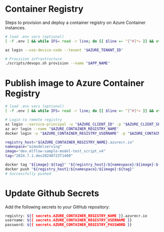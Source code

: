 # Container Registry

Steps to provision and deploy a container registry on Azure Container instances.

```bash
# load .env vars (optional)
[ -f .env ] && while IFS= read -r line; do [[ $line =~ ^[^#]*= ]] && eval "export $line"; done < .env

az login --use-device-code --tenant "$AZURE_TENANT_ID"

# Provision infrastructure
./scripts/devops.sh provision --name "$APP_NAME"
```

# Publish image to Azure Container Registry

```bash
# load .env vars (optional)
[ -f .env ] && while IFS= read -r line; do [[ $line =~ ^[^#]*= ]] && eval "export $line"; done < .env

# Login to remote registry
az login --service-principal -u "$AZURE_CLIENT_ID" -p "$AZURE_CLIENT_SECRET" --tenant "$AZURE_TENANT_ID"
az acr login --name "$AZURE_CONTAINER_REGISTRY_NAME"
docker login -u "$AZURE_CONTAINER_REGISTRY_USERNAME" -p "$AZURE_CONTAINER_REGISTRY_PASSWORD" "${AZURE_CONTAINER_REGISTRY_NAME}.azurecr.io"

registry_host="${AZURE_CONTAINER_REGISTRY_NAME}.azurecr.io"
namespace="aimodelserving"
image="dev.mlflow-sample-model-test_script_v4"
tag="2024.7.1.dev20240723T1400"

docker tag "${image}:${tag}" "${registry_host}/${namespace}/${image}:${tag}"
docker push "${registry_host}/${namespace}/${image}:${tag}"
# Successfully pushed
```

# Update Github Secrets

Add the following secrets to your GitHub repository:

```bash
registry: ${{ secrets.AZURE_CONTAINER_REGISTRY_NAME }}.azurecr.io
username: ${{ secrets.AZURE_CONTAINER_REGISTRY_USERNAME }}
password: ${{ secrets.AZURE_CONTAINER_REGISTRY_PASSWORD }}
```
